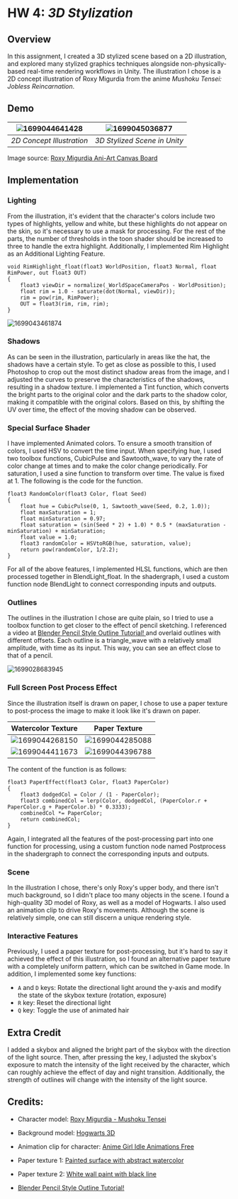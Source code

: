 # HW 4: *3D Stylization*

## Overview

In this assignment, I created a 3D stylized scene based on a 2D illustration, and explored many stylized graphics techniques alongside non-physically-based real-time rendering workflows in Unity. The illustration I chose is a 2D concept illustration of Roxy Migurdia from the anime *Mushoku Tensei: Jobless Reincarnation*. 


## Demo

| ![1699044641428](image/README/1699044641428.jpg)| ![1699045036877](image/README/1699045036877.png) |
|:--:|:--:|
| *2D Concept Illustration* | *3D Stylized Scene in Unity* |

Image source: [Roxy Migurdia Ani-Art Canvas Board](https://amnibus.com/products/detail/26574)


## Implementation

### Lighting

From the illustration, it's evident that the character's colors include two types of highlights, yellow and white, but these highlights do not appear on the skin, so it's necessary to use a mask for processing. For the rest of the parts, the number of thresholds in the toon shader should be increased to three to handle the extra highlight. Additionally, I implemented Rim Highlight as an Additional Lighting Feature.

```hlsl
void RimHighlight_float(float3 WorldPosition, float3 Normal, float RimPower, out float3 OUT)
{
    float3 viewDir = normalize(_WorldSpaceCameraPos - WorldPosition);
    float rim = 1.0 - saturate(dot(Normal, viewDir));
    rim = pow(rim, RimPower);
    OUT = float3(rim, rim, rim);
}
```

![1699043461874](image/README/1699043461874.png)

### Shadows

As can be seen in the illustration, particularly in areas like the hat, the shadows have a certain style. To get as close as possible to this, I used Photoshop to crop out the most distinct shadow areas from the image, and I adjusted the curves to preserve the characteristics of the shadows, resulting in a shadow texture. I implemented a Tint function, which converts the bright parts to the original color and the dark parts to the shadow color, making it compatible with the original colors. Based on this, by shifting the UV over time, the effect of the moving shadow can be observed.

### Special Surface Shader

I have implemented Animated colors. To ensure a smooth transition of colors, I used HSV to convert the time input. When specifying hue, I used two toolbox functions, CubicPulse and Sawtooth_wave, to vary the rate of color change at times and to make the color change periodically. For saturation, I used a sine function to transform over time. The value is fixed at 1. The following is the code for the function.

```hlsl
float3 RandomColor(float3 Color, float Seed)
{
    float hue = CubicPulse(0, 1, Sawtooth_wave(Seed, 0.2, 1.0));
    float maxSaturation = 1;
    float minSaturation = 0.97;
    float saturation = (sin(Seed * 2) + 1.0) * 0.5 * (maxSaturation - minSaturation) + minSaturation;
    float value = 1.0;
    float3 randomColor = HSVtoRGB(hue, saturation, value);
    return pow(randomColor, 1/2.2);
}
```

For all of the above features, I implemented HLSL functions, which are then processed together in BlendLight_float. In the shadergraph, I used a custom function node BlendLight to connect corresponding inputs and outputs.

### Outlines

The outlines in the illustration I chose are quite plain, so I tried to use a toolbox function to get closer to the effect of pencil sketching. I referenced a video at [Blender Pencil Style Outline Tutorial!
](https://www.youtube.com/watch?v=a4mV7sCewM0) and overlaid outlines with different offsets. Each outline is a triangle_wave with a relatively small amplitude, with time as its input. This way, you can see an effect close to that of a pencil.

![1699028683945](image/README/1699028683945.png)


### Full Screen Post Process Effect

Since the illustration itself is drawn on paper, I chose to use a paper texture to post-process the image to make it look like it's drawn on paper. 

| Watercolor Texture                                          | Paper Texture                                               |
| ----------------------------------------------------------- | ------------------------------------------------------------ |
| ![1699044268150](image/README/1699044268150.png) | ![1699044285088](image/README/1699044285088.jpg) |
| ![1699044411673](image/README/1699044411673.png) | ![1699044396788](image/README/1699044396788.png) |

The content of the function is as follows: 

```hlsl
float3 PaperEffect(float3 Color, float3 PaperColor)
{
    float3 dodgedCol = Color / (1 - PaperColor);
    float3 combinedCol = lerp(Color, dodgedCol, (PaperColor.r + PaperColor.g + PaperColor.b) * 0.3333);
    combinedCol *= PaperColor;
    return combinedCol;
}
```

Again, I integrated all the features of the post-processing part into one function for processing, using a custom function node named Postprocess in the shadergraph to connect the corresponding inputs and outputs.

### Scene

In the illustration I chose, there's only Roxy's upper body, and there isn't much background, so I didn't place too many objects in the scene. I found a high-quality 3D model of Roxy, as well as a model of Hogwarts. I also used an animation clip to drive Roxy's movements. Although the scene is relatively simple, one can still discern a unique rendering style. 

### Interactive Features

Previously, I used a paper texture for post-processing, but it's hard to say it achieved the effect of this illustration, so I found an alternative paper texture with a completely uniform pattern, which can be switched in Game mode. In addition, I implemented some key functions:

* `A` and `D` keys: Rotate the directional light around the y-axis and modify the state of the skybox texture (rotation, exposure)
* `R` key: Reset the directional light
* `Q` key: Toggle the use of animated hair

## Extra Credit

I added a skybox and aligned the bright part of the skybox with the direction of the light source. Then, after pressing the key, I adjusted the skybox's exposure to match the intensity of the light received by the character, which can roughly achieve the effect of day and night transition. Additionally, the strength of outlines will change with the intensity of the light source.

## Credits:

* Character model: [Roxy Migurdia - Mushoku Tensei
](https://sketchfab.com/3d-models/roxy-migurdia-mushoku-tensei-ad91a07cfd88478fa8022398d1206eac)
* Background model: [Hogwarts 3D](https://sketchfab.com/3d-models/hogwarts-3d-70dcec840f8444dda2974aa6a9b049e2)
* Animation clip for character: [Anime Girl Idle Animations Free](https://assetstore.unity.com/packages/3d/animations/anime-girl-idle-animations-free-150406)
* Paper texture 1: [Painted surface with abstract watercolor
](https://www.freepik.com/free-photo/painted-surface-with-abstract-watercolor_10854122.htm#query=watercolor%20texture&position=11&from_view=keyword&track=ais)
* Paper texture 2: [White wall paint with black line
](https://unsplash.com/photos/white-wall-paint-with-black-line-3Om4DHcaAc0)

* [Blender Pencil Style Outline Tutorial!
](https://www.youtube.com/watch?v=a4mV7sCewM0)